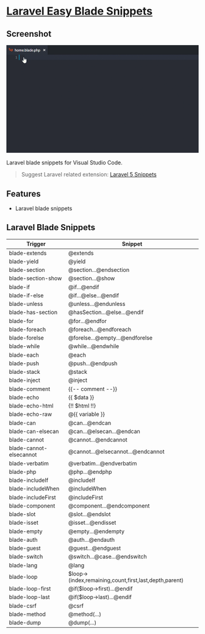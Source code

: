 # [Laravel Easy Blade Snippets](https://marketplace.visualstudio.com/items?itemName=dacoto.laravel-easy-blade-snippets)

## Screenshot

![Demo](https://github.com/dacoto/laravel-easy-blade-snippets/raw/master/images/screenshot.gif)

Laravel blade snippets for Visual Studio Code.

> Suggest Laravel related extension: [Laravel 5 Snippets](https://marketplace.visualstudio.com/items?itemName=onecentlin.laravel5-snippets)

## Features

* Laravel blade snippets

## Laravel Blade Snippets

| Trigger                 | Snippet                                                  |
|-------------------------|----------------------------------------------------------|
| blade-extends           | @extends                                                 |
| blade-yield             | @yield                                                   |
| blade-section           | @section...@endsection                                   |
| blade-section-show      | @section...@show                                         |
| blade-if                | @if...@endif                                             |
| blade-if-else           | @if...@else...@endif                                     |
| blade-unless            | @unless...@endunless                                     |
| blade-has-section       | @hasSection...@else...@endif                             |
| blade-for               | @for...@endfor                                           |
| blade-foreach           | @foreach...@endforeach                                   |
| blade-forelse           | @forelse...@empty...@endforelse                          |
| blade-while             | @while...@endwhile                                       |
| blade-each              | @each                                                    |
| blade-push              | @push...@endpush                                         |
| blade-stack             | @stack                                                   |
| blade-inject            | @inject                                                  |
| blade-comment           | {{-- comment --}}                                        |
| blade-echo              | {{ $data }}                                              |
| blade-echo-html         | {!! $html !!}                                            |
| blade-echo-raw          | @{{ variable }}                                          |
| blade-can               | @can...@endcan                                           |
| blade-can-elsecan       | @can...@elsecan...@endcan                                |
| blade-cannot            | @cannot...@endcannot                                     |
| blade-cannot-elsecannot | @cannot...@elsecannot...@endcannot                       |
| blade-verbatim          | @verbatim...@endverbatim                                 |
| blade-php               | @php...@endphp                                           |
| blade-includeIf         | @includeIf                                               |
| blade-includeWhen       | @includeWhen                                             |
| blade-includeFirst      | @includeFirst                                            |
| blade-component         | @component...@endcomponent                               |
| blade-slot              | @slot...@endslot                                         |
| blade-isset             | @isset...@endisset                                       |
| blade-empty             | @empty...@endempty                                       |
| blade-auth              | @auth...@endauth                                         |
| blade-guest             | @guest...@endguest                                       |
| blade-switch            | @switch...@case...@endswitch                             |
| blade-lang              | @lang                                                    |
| blade-loop              | $loop->(index,remaining,count,first,last,depth,parent)   |
| blade-loop-first        | @if($loop->first)...@endif                               |
| blade-loop-last         | @if($loop->last)...@endif                                |
| blade-csrf              | @csrf                                                    |
| blade-method            | @method(...)                                             |
| blade-dump              | @dump(...)                                               |